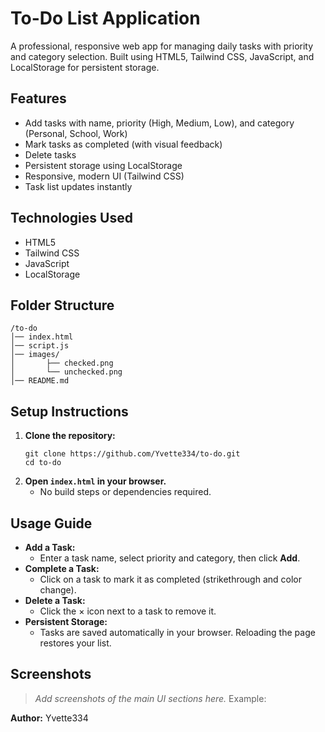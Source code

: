 # To-Do List Application

A professional, responsive web app for managing daily tasks with priority and category selection. Built using HTML5, Tailwind CSS, JavaScript, and LocalStorage for persistent storage.

## Features

- Add tasks with name, priority (High, Medium, Low), and category (Personal, School, Work)
- Mark tasks as completed (with visual feedback)
- Delete tasks
- Persistent storage using LocalStorage
- Responsive, modern UI (Tailwind CSS)
- Task list updates instantly

## Technologies Used

- HTML5
- Tailwind CSS
- JavaScript
- LocalStorage

## Folder Structure

```
/to-do
│── index.html
│── script.js
│── images/
│       ├── checked.png
│       └── unchecked.png
│── README.md
```

## Setup Instructions

1. **Clone the repository:**
   ```
   git clone https://github.com/Yvette334/to-do.git
   cd to-do
   ```
2. **Open `index.html` in your browser.**
   - No build steps or dependencies required.

## Usage Guide

- **Add a Task:**
  - Enter a task name, select priority and category, then click **Add**.
- **Complete a Task:**
  - Click on a task to mark it as completed (strikethrough and color change).
- **Delete a Task:**
  - Click the × icon next to a task to remove it.
- **Persistent Storage:**
  - Tasks are saved automatically in your browser. Reloading the page restores your list.

## Screenshots

> _Add screenshots of the main UI sections here._
> Example:



**Author:** Yvette334
